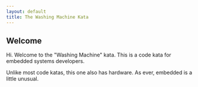 ```yaml
---
layout: default
title: The Washing Machine Kata
---
```


## Welcome

Hi. Welcome to the "Washing Machine" kata. This is a code kata for
embedded systems developers.

Unlike most code katas, this one also has hardware. As ever, embedded
is a little unusual.
